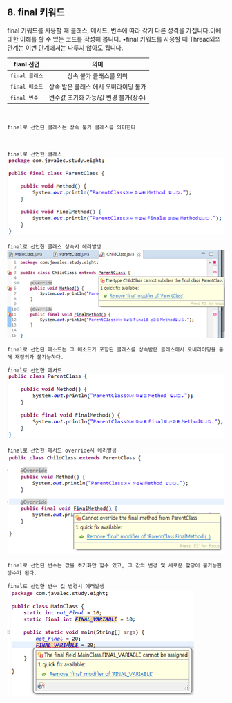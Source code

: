 ## 8. final 키워드
  final 키워드를 사용할 때 클래스, 메서드, 변수에 따라 각기 다른 성격을 가집니다.이에 대한 이해를 할 수 있는 코드를 작성해 봅니다.
  •final 키워드를 사용할 때 Thread와의 관계는 이번 단계에서는 다루지 않아도 됩니다.

  | fianl 선언 | 의미 |
  |---|:---:|
  | `final 클래스` | 상속 불가 클래스를 의미  |
  | `final 메소드` | 상속 받은 클래스 에서 오버라이딩 불가  |
  | `final 변수` | 변수값 초기화 가능/값 변경 불가(상수) |
  <br>  

  ```
  final로 선언된 클래스는 상속 불가 클래스를 의미한다
  ```
  <br>

`final로 선언한 클래스`
<br>
<img src="../pictures/8/finalClass1.PNG">
<br>

`final로 선언한 클래스 상속시 에러발생`
<br>
<img src="../pictures/8/finalClass2.PNG">
<br>

```
final로 선언된 메소드는 그 메소드가 포함된 클래스를 상속받은 클래스에서 오버라이딩을 통해 재정의가 불가능하다.
```

`final로 선언한 메서드`
<br>
<img src="../pictures/8/finalMethod1.PNG">
<br>

`final로 선언한 메서드 override시 에러발생`
<br>
<img src="../pictures/8/finalMethod2.PNG">
<br>

```
final로 선언된 변수는 값을 초기화만 할수 있고, 그 값의 변경 및 새로운 할당이 불가능한 상수가 된다.
```

`final로 선언한 변수 값 변경시 에러발생`
<br>
<img src="../pictures/8/finalVariable1.PNG">
<br>
